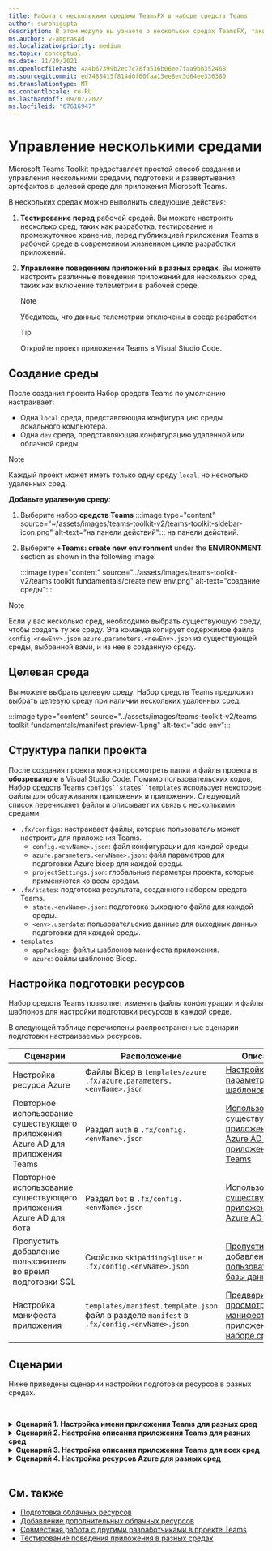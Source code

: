 ```yaml
---
title: Работа с несколькими средами TeamsFX в наборе средств Teams
author: surbhigupta
description: В этом модуле вы узнаете о нескольких средах TeamsFX, таких как создание среды, выбор целевой среды и т. д.
ms.author: v-amprasad
ms.localizationpriority: medium
ms.topic: conceptual
ms.date: 11/29/2021
ms.openlocfilehash: 4a4b67399b2ec7c78fa536b06ee7faa9bb352468
ms.sourcegitcommit: ed7488415f814d0f60faa15ee8ec3d64ee336380
ms.translationtype: MT
ms.contentlocale: ru-RU
ms.lasthandoff: 09/07/2022
ms.locfileid: "67616947"
---
```

# <a name="manage-multiple-environments"></a>Управление несколькими средами

 Microsoft Teams Toolkit предоставляет простой способ создания и управления несколькими средами, подготовки и развертывания артефактов в целевой среде для приложения Microsoft Teams.

 В нескольких средах можно выполнить следующие действия:

1. **Тестирование перед** рабочей средой. Вы можете настроить несколько сред, таких как разработка, тестирование и промежуточное хранение, перед публикацией приложения Teams в рабочей среде в современном жизненном цикле разработки приложений.

2. **Управление поведением приложений в разных средах**. Вы можете настроить различные поведения приложений для нескольких сред, таких как включение телеметрии в рабочей среде.

   > [!NOTE]
   > Убедитесь, что данные телеметрии отключены в среде разработки.

   > [!TIP]
   > Откройте проект приложения Teams в Visual Studio Code.

## <a name="create-new-environment"></a>Создание среды

После создания проекта Набор средств Teams по умолчанию настраивает:

* Одна `local` среда, представляющая конфигурацию среды локального компьютера.
* Одна `dev` среда, представляющая конфигурацию удаленной или облачной среды.

> [!NOTE]
> Каждый проект может иметь только одну среду `local`, но несколько удаленных сред.

**Добавьте удаленную среду**:

1. Выберите набор **средств Teams** :::image type="content" source="~/assets/images/teams-toolkit-v2/teams-toolkit-sidebar-icon.png" alt-text="на панели действий"::: на панели действий.
2. Выберите **+Teams: create new environment** under the **ENVIRONMENT** section as shown in the following image:

   :::image type="content" source="../assets/images/teams-toolkit-v2/teams toolkit fundamentals/create new env.png" alt-text="создание среды":::

> [!Note]
> Если у вас несколько сред, необходимо выбрать существующую среду, чтобы создать ту же среду. Эта команда копирует содержимое файла `config.<newEnv>.json` `azure.parameters.<newEnv>.json` из существующей среды, выбранной вами, и из нее в созданную среду.

## <a name="target-environment"></a>Целевая среда

Вы можете выбрать целевую среду. Набор средств Teams предложит выбрать целевую среду при наличии нескольких удаленных сред:

:::image type="content" source="../assets/images/teams-toolkit-v2/teams toolkit fundamentals/manifest preview-1.png" alt-text="add env":::

## <a name="project-folder-structure"></a>Структура папки проекта

После создания проекта можно просмотреть папки и файлы проекта в **обозревателе** в Visual Studio Code. Помимо пользовательских кодов, Набор средств Teams `configs``states``templates` использует некоторые файлы для обслуживания приложения и приложения. Следующий список перечисляет файлы и описывает их связь с несколькими средами.

* `.fx/configs`: настраивает файлы, которые пользователь может настроить для приложения Teams.
  * `config.<envName>.json`: файл конфигурации для каждой среды.
  * `azure.parameters.<envName>.json`: файл параметров для подготовки Azure bicep для каждой среды.
  * `projectSettings.json`: глобальные параметры проекта, которые применяются ко всем средам.
* `.fx/states`: подготовка результата, созданного набором средств Teams.
  * `state.<envName>.json`: подготовка выходного файла для каждой среды.
  * `<env>.userdata`: пользовательские данные для выходных данных подготовки для каждой среды.
* `templates`
  * `appPackage`: файлы шаблонов манифеста приложения.
  * `azure`: файлы шаблонов Bicep.

## <a name="customize-resource-provision"></a>Настройка подготовки ресурсов

Набор средств Teams позволяет изменять файлы конфигурации и файлы шаблонов для настройки подготовки ресурсов в каждой среде.

В следующей таблице перечислены распространенные сценарии подготовки настраиваемых ресурсов.

| Сценарии | Расположение| Описание |
| --- | --- | --- |
| Настройка ресурса Azure |Файлы Bicep в `templates/azure` `.fx/azure.parameters.<envName>.json` | [Настройка параметров и шаблонов ARM](provision.md#customize-arm-template-files) |
| Повторное использование существующего приложения Azure AD для приложения Teams  | Раздел `auth` в `.fx/config.<envName>.json`|  [Использование существующего приложения Azure AD для приложения Teams](provision.md#use-an-existing-azure-ad-app-for-your-teams-app) |
| Повторное использование существующего приложения Azure AD для бота |Раздел `bot` в `.fx/config.<envName>.json`| [Использование существующего приложения Azure AD для бота](provision.md#use-an-existing-azure-ad-app-for-your-bot) |
| Пропустить добавление пользователя во время подготовки SQL |Свойство `skipAddingSqlUser` в `.fx/config.<envName>.json`| [Пропустить добавление пользователя для базы данных SQL](provision.md#skip-adding-user-for-sql-database) |
| Настройка манифеста приложения |`templates/manifest.template.json` файл в разделе `manifest` в `.fx/config.<envName>.json`| [Предварительный просмотр манифеста приложения в наборе средств](TeamsFx-preview-and-customize-app-manifest.md)|

## <a name="scenarios"></a>Сценарии

Ниже приведены сценарии настройки подготовки ресурсов в разных средах.
<br>

<br><details>
<summary><b>Сценарий 1. Настройка имени приложения Teams для разных сред </b></summary>

В качестве имени приложения Teams можно `myapp(dev)` задать среду по `dev` умолчанию и `myapp(staging)` промежуточную среду `staging`.

Действия по настройке:

1. Откройте файл конфигурации `.fx/configs/config.dev.json`.
2. Обновите свойство **short****`appName`** > **`manifest`** >  до .**`myapp(dev)`**

  Обновления:`.fx/configs/config.dev.json`

  ```json
  {
      "$schema": "https://aka.ms/teamsfx-env-config-schema",
      "description": "You can customize the TeamsFx config for different environments.   Visit https://aka.ms/teamsfx-env-config to learn more about this.",
      "manifest": {
          "appName": {
              "short": "myapp(dev)"
              ...
          }
      }
      ...
  }
  ```

3. Вы можете создать новую среду и указать ее имя `staging` , если она не существует.
4. Откройте файл конфигурации `.fx/configs/config.staging.json`.
5. Обновите то же свойство `myapp(staging)`.
6. Теперь можно выполнить команду подготовки в среде `dev` `staging` и обновить имя приложения в удаленных средах. Сведения о выполнении команды подготовки с помощью Набора средств Teams см. в [разделе "Подготовка"](provision.md#provision-using-teams-toolkit).

</details>

<details>
<summary><b>Сценарий 2. Настройка описания приложения Teams для разных сред</b></summary>

Вы можете задать разные описания приложений Teams для разных сред:

* Для среды по умолчанию `dev`описание равно `my app description for dev`.
* Для промежуточной среды `staging`описанием является `my app description for staging`.

Действия по настройке:

1. Откройте файл конфигурации `.fx/configs/config.dev.json`.
2. Добавление нового свойства со **`manifest`** > **`short`** > **`description`** значением.**`my app description for dev`**

  Обновления:`.fx/configs/config.dev.json`

  ```json
  {
      "$schema": "https://aka.ms/teamsfx-env-config-schema",
      "description": "You can customize the TeamsFx config for different environments.   Visit https://aka.ms/teamsfx-env-config to learn more about this.",
      "manifest": {
          ...
          "description": {
              "short": "`my app description for dev"
              ...
          }
      }
      ...
  }
  ```

3. Создайте новую среду и приведите `staging` к ней имя, если она не существует.
4. Откройте файл конфигурации `.fx/configs/config.staging.json`.
5. Добавьте то же свойство в `my app description for staging`.
6. Откройте шаблон манифеста приложения `templates/appPackage/manifest.template.json`Teams.
7. Обновите свойство, **`description`** > **`short`** чтобы использовать **переменную,** определенную в настройках файлов с синтаксисом кэша **`{{config.manifest.description.short}}`**.
  
  Обновления:`manifest.template.json`

  ```json
  {
    "$schema": "https://developer.microsoft.com/en-us/json-schemas/teams/v1.11/MicrosoftTeams.schema.json",
    "manifestVersion": "1.11",
    "version": "1.0.0",
    ...
    "description": {
      "short": "{{config.manifest.description.short}}", 
      ...
    },
    ...
  }
  ```

8. Теперь можно выполнить команду подготовки в среде `dev` `staging` и в среде, чтобы обновить имя приложения в удаленных средах.

</details>

<details>
<summary><b>Сценарий 3. Настройка описания приложения Teams для всех сред</b></summary>

В описании приложения Teams можно задать `my app description` значение для всех сред.

Так как шаблон манифеста приложения Teams используется во всех средах, мы можем обновить в нем значение описания для нашей целевой среды:

1. Откройте шаблон манифеста приложения `templates/appPackage/manifest.template.json`Teams.
2. Обновите свойство **`description`** > **`short`** с жестко заданной строкой.**`my app description`**
  
  Обновления:`manifest.template.json`

  ```json
  {
    "$schema": "https://developer.microsoft.com/en-us/json-schemas/teams/v1.11/MicrosoftTeams.schema.json",
    "manifestVersion": "1.11",
    "version": "1.0.0",
    ...
    "description": {
      "short": "my app description",
      ...
    },
    ...
  }

  ```

3. Теперь можно выполнить команду подготовки во всех  средах, чтобы обновить имя приложения в удаленных средах.

</details>

<details>
<br><summary><b>Сценарий 4. Настройка ресурсов Azure для разных сред</b></summary>

Вы можете настроить ресурсы Azure для каждой среды, например изменить среду, соответствующую fx/configs/azure.parameters. {env}.json-файл для указания имени функции Azure.

Дополнительные сведения о файлах шаблонов и параметров Bicep см. в разделе ["Подготовка облачных ресурсов"](provision.md).
</details>
</br>

## <a name="see-also"></a>См. также

* [Подготовка облачных ресурсов](provision.md)
* [Добавление дополнительных облачных ресурсов](add-resource.md)
* [Совместная работа с другими разработчиками в проекте Teams](TeamsFx-collaboration.md)
* [Тестирование поведения приложения в разных средах](test-app-behavior.md)

